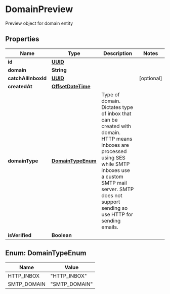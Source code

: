 

# DomainPreview

Preview object for domain entity
## Properties

Name | Type | Description | Notes
------------ | ------------- | ------------- | -------------
**id** | [**UUID**](UUID) |  | 
**domain** | **String** |  | 
**catchAllInboxId** | [**UUID**](UUID) |  |  [optional]
**createdAt** | [**OffsetDateTime**](OffsetDateTime) |  | 
**domainType** | [**DomainTypeEnum**](#DomainTypeEnum) | Type of domain. Dictates type of inbox that can be created with domain. HTTP means inboxes are processed using SES while SMTP inboxes use a custom SMTP mail server. SMTP does not support sending so use HTTP for sending emails. | 
**isVerified** | **Boolean** |  | 



## Enum: DomainTypeEnum

Name | Value
---- | -----
HTTP_INBOX | &quot;HTTP_INBOX&quot;
SMTP_DOMAIN | &quot;SMTP_DOMAIN&quot;



